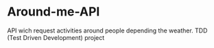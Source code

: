 # Around-me-API
API wich request activities around people depending the weather. TDD (Test Driven Development) project 
